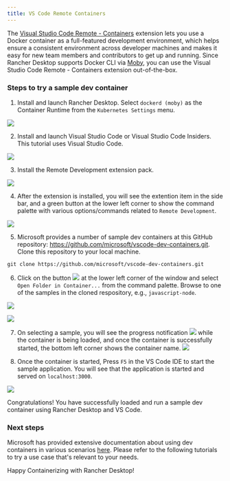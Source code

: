 ```yaml
---
title: VS Code Remote Containers
---
```


The [Visual Studio Code Remote - Containers] extension lets you use a Docker container as a full-featured development environment, which helps ensure a consistent environment across developer machines and makes it easy for new team members and contributors to get up and running. Since Rancher Desktop supports Docker CLI via [Moby], you can use the Visual Studio Code Remote - Containers extension out-of-the-box.

### Steps to try a sample dev container

1. Install and launch Rancher Desktop. Select `dockerd (moby)` as the Container Runtime from the `Kubernetes Settings` menu.

![](/img/vscoderemotecontainers/rd-main.png)

2. Install and launch Visual Studio Code or Visual Studio Code Insiders. This tutorial uses Visual Studio Code.

![](/img/vscoderemotecontainers/vscode-main.png)

3. Install the Remote Development extension pack. 

![](/img/vscoderemotecontainers/vscode-remotedevelopment-marketplace.png)

4. After the extension is installed, you will see the extention item in the side bar, and a green button at the lower left corner to show the command palette with various options/commands related to `Remote Development`.

![](/img/vscoderemotecontainers/vscode-remotedevelopment-installed.png)

5. Microsoft provides a number of sample dev containers at this GitHub repository: https://github.com/microsoft/vscode-dev-containers.git. Clone this repository to your local machine.

```
git clone https://github.com/microsoft/vscode-dev-containers.git
```

6. Click on the button ![](/img/vscoderemotecontainers/vscode-remotedevelopment-commandbutton.png) at the lower left corner of the window and select `Open Folder in Container...` from the command palette. Browse to one of the samples in the cloned respository, e.g., `javascript-node`.

![](/img/vscoderemotecontainers/vscode-remotedevelopment-commandpalette.png)

![](/img/vscoderemotecontainers/vscode-remotedevelopment-openfolder.png)


7. On selecting a sample, you will see the progress notification  ![](/img/vscoderemotecontainers/vscode-remotedevelopment-containerprogress.png) while the container is being loaded, and once the container is successfully started, the bottom left corner shows the container name. ![](/img/vscoderemotecontainers/vscode-remotedevelopment-containersuccess.png)

8. Once the container is started, Press `F5` in the VS Code IDE to start the sample application. You will see that the application is started and served on `localhost:3000`.

![](/img/vscoderemotecontainers/vscode-remotedevelopment-appinbrowser.png)

Congratulations! You have successfully loaded and run a sample dev container using Rancher Desktop and VS Code.


### Next steps

Microsoft has provided extensive documentation about using dev containers in various scenarios [here]. Please refer to the following tutorials to try a use case that's relevant to your needs.

[Visual Studio Code Remote - Containers]: https://marketplace.visualstudio.com/items?itemName=ms-vscode-remote.remote-containers
[Moby]: https://mobyproject.org/
[here]: https://code.visualstudio.com/docs/remote/remote-overview

Happy Containerizing with Rancher Desktop!